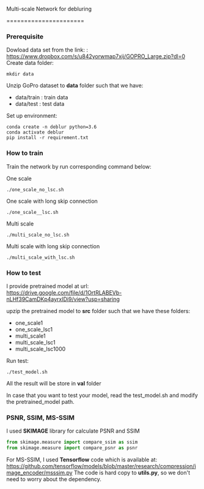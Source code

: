 Multi-scale Network for debluring

======================
### Prerequisite

Dowload data set from the link: : https://www.dropbox.com/s/u842yorwmap7xij/GOPRO_Large.zip?dl=0 \
Create data folder:

```mkdir data``` 

Unzip GoPro dataset to **data** folder such that we have:
- data/train : train data
- data/test : test data

Set up environment:

```conda create -n deblur python=3.6```\
```conda activate deblur```\
```pip install -r requirement.txt```

### How to train 
Train the network by run corresponding command below:

One scale

```./one_scale_no_lsc.sh``` 

One scale with long skip connection

```./one_scale__lsc.sh```

Multi scale 

```./multi_scale_no_lsc.sh```

Multi scale with long skip connection 

```./multi_scale_with_lsc.sh```

### How to test 
I provide pretrained model at url: https://drive.google.com/file/d/1OrtRLABEVb-nLHf39CamDKp4ayrxIDi9/view?usp=sharing

upzip the pretrained model to **src** folder such that we have these folders:
- one_scale1
- one_scale_lsc1
- multi_scale1
- multi_scale_lsc1
- multi_scale_lsc1000

Run test:

```./test_model.sh```

All the result will be store in **val** folder

In case that you want to test your model, read the test_model.sh and modify the pretrained_model path.

### PSNR, SSIM, MS-SSIM
I used **SKIMAGE** library for calculate PSNR and SSIM 

```python
from skimage.measure import compare_ssim as ssim
from skimage.measure import compare_psnr as psnr
```

For MS-SSIM, I used **Tensorflow** code which is available at: https://github.com/tensorflow/models/blob/master/research/compression/image_encoder/msssim.py
The code is hard copy to **utils.py**, so we don't need to worry about the dependency. 
